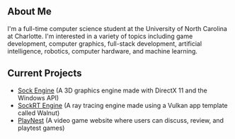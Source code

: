 ## About Me
I'm a full-time computer science student at the University of North Carolina at Charlotte. I'm interested in a variety of topics including game development, computer graphics, full-stack development, artificial intelligence, robotics, computer hardware, and machine learning.

## Current Projects
* [Sock Engine](https://github.com/odesai840/Sock-Engine) (A 3D graphics engine made with DirectX 11 and the Windows API)
* [SockRT Engine](https://github.com/odesai840/SockRT-Engine) (A ray tracing engine made using a Vulkan app template called Walnut)
* [PlayNest](https://github.com/odesai840/PlayNest) (A video game website where users can discuss, review, and playtest games)
